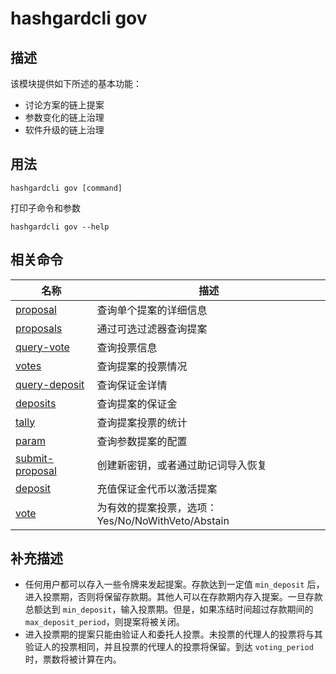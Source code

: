 # hashgardcli gov

## 描述

该模块提供如下所述的基本功能：

* 讨论方案的链上提案
* 参数变化的链上治理
* 软件升级的链上治理

## 用法

```shell
hashgardcli gov [command]
```

打印子命令和参数

```shell
hashgardcli gov --help
```
## 相关命令

| 名称                                  | 描述                                                             |
| ------------------------------------- | --------------------------------------------------------------- |
| [proposal](proposal.md)   | 查询单个提案的详细信息                                             |
| [proposals](proposals.md) | 通过可选过滤器查询提案                                             |
| [query-vote](query-vote.md)           | 查询投票信息                                                      |
| [votes](votes.md)         | 查询提案的投票情况                                                 |
| [query-deposit](query-deposit.md)     | 查询保证金详情                                                    |
| [deposits](deposits.md)   | 查询提案的保证金                                                  |
| [tally](tally.md)         | 查询提案投票的统计                                                 |
| [param](param.md)       | 查询参数提案的配置                                                 |                                            |
| [submit-proposal](submit-proposal.md) | 创建新密钥，或者通过助记词导入恢复                                   |
| [deposit](deposit.md)                 | 充值保证金代币以激活提案                                            |
| [vote](vote.md)                       | 为有效的提案投票，选项：Yes/No/NoWithVeto/Abstain                   |

## 补充描述

  * 任何用户都可以存入一些令牌来发起提案。存款达到一定值 `min_deposit` 后，进入投票期，否则将保留存款期。其他人可以在存款期内存入提案。一旦存款总额达到 `min_deposit`，输入投票期。但是，如果冻结时间超过存款期间的 `max_deposit_period`，则提案将被关闭。
* 进入投票期的提案只能由验证人和委托人投票。未投票的代理人的投票将与其验证人的投票相同，并且投票的代理人的投票将保留。到达 `voting_period` 时，票数将被计算在内。
